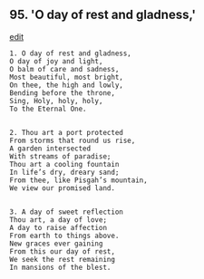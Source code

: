
## 95.  'O day of rest and gladness,'
[edit](https://docs.google.com/document/d/1Ve932Qw0QVE57WgT7aXaCUF_u5MmbTaV/edit?mode=html)



    1. O day of rest and gladness,
    O day of joy and light,
    O balm of care and sadness,
    Most beautiful, most bright,
    On thee, the high and lowly,
    Bending before the throne,
    Sing, Holy, holy, holy,
    To the Eternal One.


    2. Thou art a port protected
    From storms that round us rise,
    A garden intersected
    With streams of paradise;
    Thou art a cooling fountain
    In life’s dry, dreary sand;
    From thee, like Pisgah’s mountain,
    We view our promised land.


    3. A day of sweet reflection
    Thou art, a day of love;
    A day to raise affection
    From earth to things above.
    New graces ever gaining
    From this our day of rest,
    We seek the rest remaining
    In mansions of the blest.
